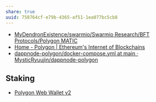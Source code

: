 ```yaml
---
share: true
uuid: 758764cf-e79b-4365-af51-1ea077bc5cb8
---
```

* [MyDendronExistence/swarmio/Swarmio Research/BFT Protocols/Polygon MATIC](/undefined)
* [Home - Polygon | Ethereum's Internet of Blockchains](https://polygon.technology/)
* [dappnode-polygon/docker-compose.yml at main · MysticRyuujin/dappnode-polygon](https://github.com/MysticRyuujin/dappnode-polygon/blob/main/docker-compose.yml)

## Staking

* [Polygon Web Wallet v2](https://wallet.polygon.technology/staking/)